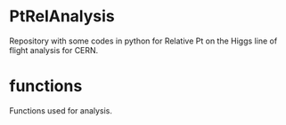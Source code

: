 # PtRelAnalysis
Repository with some codes in python for Relative Pt on the Higgs line of flight analysis for CERN.

# functions
Functions used for analysis.

